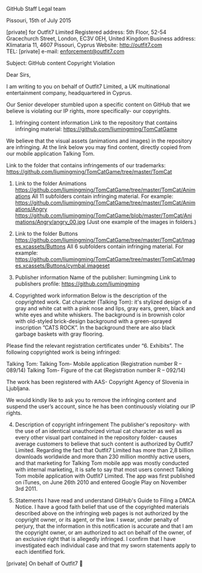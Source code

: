 GitHub Staff
Legal team

Pissouri, 15th of July 2015

[private]
for
Outfit7 Limited
Registered address: 5th Floor, 52-54 Gracechurch Street, London, EC3V 0EH, United Kingdom
Business address: Klimataria 11, 4607 Pissouri, Cyprus
Website: http://outfit7.com
TEL: [private]
e-mail: enforcement@outfit7.com

Subject: GitHub content Copyright Violation

Dear Sirs,

I am writing to you on behalf of Outfit7 Limited, a UK multinational entertainment company, headquartered in Cyprus.

Our Senior developer stumbled upon a specific content on GitHub that we believe is violating our IP rights, more specifically- our copyrights.

1. Infringing content information
Link to the repository that contains infringing material:
https://github.com/liumingming/TomCatGame

  We believe that the visual assets (animations and images) in the repository are infringing.
  At the link below you may find content, directly copied from our mobile application Talking Tom.

  Link to the folder that contains infringements of our trademarks:
  https://github.com/liumingming/TomCatGame/tree/master/TomCat
  1. Link to the folder Animations
  https://github.com/liumingming/TomCatGame/tree/master/TomCat/Animations
  All 11 subfolders contain infringing material.
  For example:
  https://github.com/liumingming/TomCatGame/tree/master/TomCat/Animations/Angry
  https://github.com/liumingming/TomCatGame/blob/master/TomCat/Animations/Angry/angry_00.jpg    (Just one example of the images in folders.)
  2. Link to the folder Buttons
  https://github.com/liumingming/TomCatGame/tree/master/TomCat/Images.xcassets/Buttons
  All 6 subfolders contain infringing material.
  For example:
  https://github.com/liumingming/TomCatGame/tree/master/TomCat/Images.xcassets/Buttons/cymbal.imageset

2. Publisher information
Name of the publisher: liumingming
Link to publishers profile:
https://github.com/liumingming

3. Copyrighted work information
Below is the description of the copyrighted work.
Cat character (Talking Tom): it's stylized design of a gray and white cat with a pink nose and lips, gray ears, green, black and white eyes and white whiskers.
The background is in brownish color with old-styled brick-design background with a green-sprayed inscription ”CATS ROCK”. In the background there are also black garbage baskets with gray flooring.

  Please find the relevant registration certificates under “6. Exhibits”.
  The following copyrighted work is being infringed:

  Talking Tom:
  Talking Tom- Mobile application (Registration number R – 089/14)
  Talking Tom- Figure of the cat (Registration number R – 092/14)

  The work has been registered with AAS- Copyright Agency of Slovenia in Ljubljana.

  We would kindly like to ask you to remove the infringing content and suspend the user’s account, since he has been continuously violating our IP rights.

4. Description of copyright infringement
The publisher's repository- with the use of an identical unauthorized virtual cat character as well as every other visual part contained in the repository folder- causes average customers to believe that such content is authorized by Outfit7 Limited.
Regarding the fact that Outfit7 Limited has more than 2,8 billion downloads worldwide and more than 230 million monthly active users, and that marketing for Talking Tom mobile app was mostly conducted with internal marketing, it is safe to say that most users connect Talking Tom mobile application with Outfit7 Limited.
The app was first published on iTunes, on June 26th 2010 and entered Google Play on November 3rd 2011.

5. Statements
I have read and understand GitHub's Guide to Filing a DMCA Notice.
I have a good faith belief that use of the copyrighted materials described above on the infringing web pages is not authorized by the copyright owner, or its agent, or the law.
I swear, under penalty of perjury, that the information in this notification is accurate and that I am the copyright owner, or am authorized to act on behalf of the owner, of an exclusive right that is allegedly infringed.
I confirm that I have investigated each individual case and that my sworn statements apply to each identified fork.


[private]
On behalf of Outfit7 
